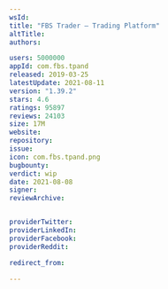 ```yaml
---
wsId: 
title: "FBS Trader — Trading Platform"
altTitle: 
authors:

users: 5000000
appId: com.fbs.tpand
released: 2019-03-25
latestUpdate: 2021-08-11
version: "1.39.2"
stars: 4.6
ratings: 95897
reviews: 24103
size: 17M
website: 
repository: 
issue: 
icon: com.fbs.tpand.png
bugbounty: 
verdict: wip
date: 2021-08-08
signer: 
reviewArchive:


providerTwitter: 
providerLinkedIn: 
providerFacebook: 
providerReddit: 

redirect_from:

---
```



